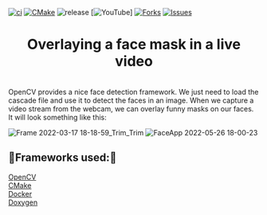 [![ci](https://github.com/Melovan/FACEAPP/actions/workflows/docker.yml/badge.svg)](https://github.com/Melovan/FACEAPP/actions/workflows/docker.yml)
[![CMake](https://github.com/Melovan/FACEAPP/actions/workflows/cmake.yml/badge.svg)](https://github.com/Melovan/FACEAPP/actions/workflows/cmake.yml)
![release](https://img.shields.io/github/v/release/Melovan/FACEAPP?label=download&style=for-the-badge)
[![YouTube](https://img.shields.io/youtube/channel/subscribers/UCwKC6hqvNKTjECnLHkv5DJw?style=for-the-badge)]
[![Forks](https://img.shields.io/github/forks/Melovan/FACEAPP.svg?logo=github)](https://github.com/Melovan/FACEAPP/network/members)
[![Issues](https://img.shields.io/github/issues/Melovan/FACEAPP.svg?logo=github)](https://github.com/Melovan/FACEAPP/issues)


<h1 align="center"> Overlaying a face mask in a live video</h1>

<br>  OpenCV provides a nice face detection framework. We just need to load the cascade file and use it to detect the faces in an image. When we capture a video stream from the webcam, we can overlay funny masks on our faces. It will look something like this:
  
  ![Frame 2022-03-17 18-18-59_Trim_Trim](https://user-images.githubusercontent.com/80765148/170476520-98b072fe-14af-45ad-9665-982ebe22a87b.gif)
  ![FaceApp 2022-05-26 18-00-23](https://user-images.githubusercontent.com/80765148/170476325-697c0e6a-d7b3-4678-b3c6-3c5e8b87ceb9.gif)


<h2>🥀Frameworks used:🥀</h2>
<a href="https://opencv.org/" target="_blank">OpenCV</a><br> 
<a href="https://cmake.org/" target="_blank">CMake</a><br>
<a href="https://www.docker.com/" target="_blank">Docker</a><br>
<a href="https://www.doxygen.nl/" target="_blank">Doxygen</a><br>
